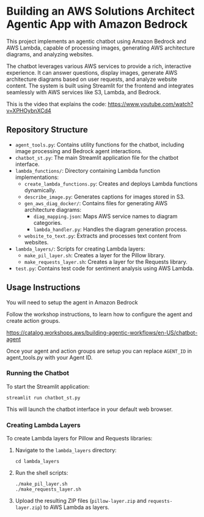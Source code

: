 # Building an AWS Solutions Architect Agentic App with Amazon Bedrock

This project implements an agentic chatbot using Amazon Bedrock and AWS Lambda, capable of processing images, generating AWS architecture diagrams, and analyzing websites.

The chatbot leverages various AWS services to provide a rich, interactive experience. It can answer questions, display images, generate AWS architecture diagrams based on user requests, and analyze website content. The system is built using Streamlit for the frontend and integrates seamlessly with AWS services like S3, Lambda, and Bedrock.

This is the video that explains the code:
https://www.youtube.com/watch?v=XPHOybnXCd4

## Repository Structure

- `agent_tools.py`: Contains utility functions for the chatbot, including image processing and Bedrock agent interactions.
- `chatbot_st.py`: The main Streamlit application file for the chatbot interface.
- `lambda_functions/`: Directory containing Lambda function implementations:
  * `create_lambda_functions.py`: Creates and deploys Lambda functions dynamically.
  * `describe_image.py`: Generates captions for images stored in S3.
  * `gen_aws_diag_docker/`: Contains files for generating AWS architecture diagrams:
    - `diag_mapping.json`: Maps AWS service names to diagram categories.
    - `lambda_handler.py`: Handles the diagram generation process.
  * `website_to_text.py`: Extracts and processes text content from websites.
- `lambda_layers/`: Scripts for creating Lambda layers:
  * `make_pil_layer.sh`: Creates a layer for the Pillow library.
  * `make_requests_layer.sh`: Creates a layer for the Requests library.
- `test.py`: Contains test code for sentiment analysis using AWS Lambda.

## Usage Instructions

You will need to setup the agent in Amazon Bedrock

Follow the workshop instructions, to learn how to configure the agent and create action groups.

https://catalog.workshops.aws/building-agentic-workflows/en-US/chatbot-agent

Once your agent and action groups are setup you can replace `AGENT_ID` in agent_tools.py with your Agent ID.

### Running the Chatbot

To start the Streamlit application:

```
streamlit run chatbot_st.py
```

This will launch the chatbot interface in your default web browser.

### Creating Lambda Layers

To create Lambda layers for Pillow and Requests libraries:

1. Navigate to the `lambda_layers` directory:
   ```
   cd lambda_layers
   ```

2. Run the shell scripts:
   ```
   ./make_pil_layer.sh
   ./make_requests_layer.sh
   ```

3. Upload the resulting ZIP files (`pillow-layer.zip` and `requests-layer.zip`) to AWS Lambda as layers.